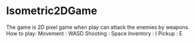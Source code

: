 # Isometric2DGame
The game is 2D pixel game when play can attack the enemies by weapons.
How to play:
Movement  : WASD
Shooting  : Space
Inventory : I
Pickup    : E
